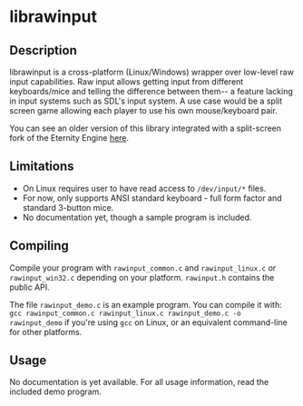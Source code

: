 # librawinput

## Description

librawinput is a cross-platform (Linux/Windows) wrapper over low-level raw input capabilities. Raw input allows getting input from different keyboards/mice and telling the difference between them-- a feature lacking in input systems such as SDL's input system. A use case would be a split screen game allowing each player to use his own mouse/keyboard pair.

You can see an older version of this library integrated with a split-screen fork of the Eternity Engine [here](https://github.com/laleksic/eternity/tree/rawinput). 

## Limitations

- On Linux requires user to have read access to `/dev/input/*` files.
- For now, only supports ANSI standard keyboard - full form factor and standard 3-button mice.
- No documentation yet, though a sample program is included.

## Compiling

Compile your program with `rawinput_common.c` and `rawinput_linux.c` or `rawinput_win32.c` depending on your platform. `rawinput.h` contains the public API.

The file `rawinput_demo.c` is an example program. You can compile it with:
`gcc rawinput_common.c rawinput_linux.c rawinput_demo.c -o rawinput_demo` if you're using `gcc` on Linux, or an equivalent command-line for other platforms.

## Usage

No documentation is yet available. For all usage information, read the included demo program.

